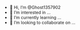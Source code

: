 - 👋 Hi, I’m @Ghost1357902
- 👀 I’m interested in ...
- 🌱 I’m currently learning ...
- 💞️ I’m looking to collaborate on ...


<!---
Ghost1357902/Ghost1357902 is a ✨ special ✨ repository because its `README.md` (this file) appears on your GitHub profile.
You can click the Preview link to take a look at your changes.
--->
